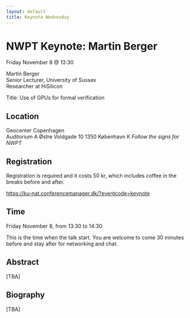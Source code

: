 ```yaml
---
layout: default
title: Keynote Wednesday
---
```


# NWPT Keynote: Martin Berger

Friday November 8 @ 13:30

Martin Berger<br>
Senior Lecturer, University of Sussex<br>
Researcher at HiSilicon<br>


Title: Use of GPUs for formal verification

## Location
Geocenter Copenhagen<br>
Auditorium A
Østre Voldgade 10
1350 København K
<i>Follow the signs for NWPT</i>

## Registration
Registration is required and it costs 50 kr, which includes coffee in the breaks before and after.

<a href="https://ku-nat.conferencemanager.dk/?eventcode=keynote" target="_blank">https://ku-nat.conferencemanager.dk/?eventcode=keynote</a>

## Time
Friday November 8, from 13:30 to 14:30

This is the time when the talk start. You are welcome to come 30 minutes before and stay after for networking and chat.

## Abstract
[TBA]

## Biography
[TBA]

